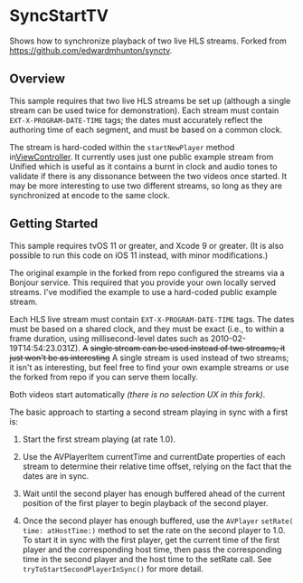 # SyncStartTV

Shows how to synchronize playback of two live HLS streams. Forked from https://github.com/edwardmhunton/synctv.

## Overview

This sample requires that two live HLS streams be set up (although a single stream can be used twice for demonstration).
Each stream must contain `EXT-X-PROGRAM-DATE-TIME` tags; the dates must accurately reflect the authoring time of each
segment, and must be based on a common clock.

The stream is hard-coded within the `startNewPlayer` method in[ViewController](./SyncStartTV/ViewController.swift). It
currently uses just one public example stream from Unified which is useful as it contains a burnt in clock and audio
tones to validate if there is any dissonance between the two videos once started. It may be more interesting to use two
different streams, so long as they are synchronized at encode to the same clock.

## Getting Started

This sample requires tvOS 11 or greater, and Xcode 9 or greater. (It is also possible to run this code on iOS 11
instead, with minor modifications.)

The original example in the forked from repo configured the streams via a Bonjour service. This required that you
provide your own locally served streams. I've modified the example to use a hard-coded public example stream.

Each HLS live stream must contain `EXT-X-PROGRAM-DATE-TIME` tags. The dates must be based on a shared clock, and they
must be exact (i.e., to within a frame duration, using millisecond-level dates such as 2010-02-19T14:54:23.031Z). ~~A~~
~~single stream can be used instead of two streams; it just won't be as interesting~~ A single stream is used instead of
two streams; it isn't as interesting, but feel free to find your own example streams or use the forked from repo if you
can serve them locally.

Both videos start automatically *(there is no selection UX in this fork)*.

The basic approach to starting a second stream playing in sync with a first is:

1. Start the first stream playing (at rate 1.0).

2. Use the AVPlayerItem currentTime and currentDate properties of each stream to determine their relative time offset,
   relying on the fact that the dates are in sync.

3. Wait until the second player has enough buffered ahead of the current position of the first player to begin playback
   of the second player.

4. Once the second player has enough buffered, use the `AVPlayer` `setRate( time: atHostTime:)` method to set the rate
   on the second player to 1.0. To start it in sync with the first player, get the current time of the first player and
   the corresponding host time, then pass the corresponding time in the second player and the host time to the setRate
   call. See `tryToStartSecondPlayerInSync()` for more detail.
